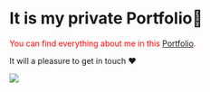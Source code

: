 # It is my private Portfolio💖

<p style="color:red">You can find everything about me in this <a href="https://nourhaan-atef.github.io/NouryAtefNewPortfolio/" >Portfolio</a>.</p>
<p>It will a pleasure to get in touch ❤</p>
<a href="https://nourhaan-atef.github.io/NouryAtefNewPortfolio/">
<img src="Portfolio.png" /></a>



